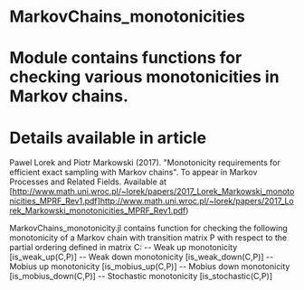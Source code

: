 # MarkovChains_monotonicities
# Module contains functions for checking various monotonicities in Markov chains.
# Details available in article

Pawel Lorek and Piotr Markowski (2017).  "Monotonicity requirements for efficient exact sampling with Markov chains". To appear in Markov Processes and Related Fields. Available at [http://www.math.uni.wroc.pl/~lorek/papers/2017_Lorek_Markowski_monotonicities_MPRF_Rev1.pdf]http://www.math.uni.wroc.pl/~lorek/papers/2017_Lorek_Markowski_monotonicities_MPRF_Rev1.pdf)

MarkovChains_monotonicity.jl contains function for checking the following monotonicity of a Markov chain with transition matrix P with respect to the partial ordering defined in matrix C:
-- Weak up monotonicity [is_weak_up(C,P)]
-- Weak down monotonicity [is_weak_down(C,P)]
-- Mobius up monotonicity [is_mobius_up(C,P)]
-- Mobius down monotonicity [is_mobius_down(C,P)]
-- Stochastic monotonicity [is_stochastic(C,P)]



